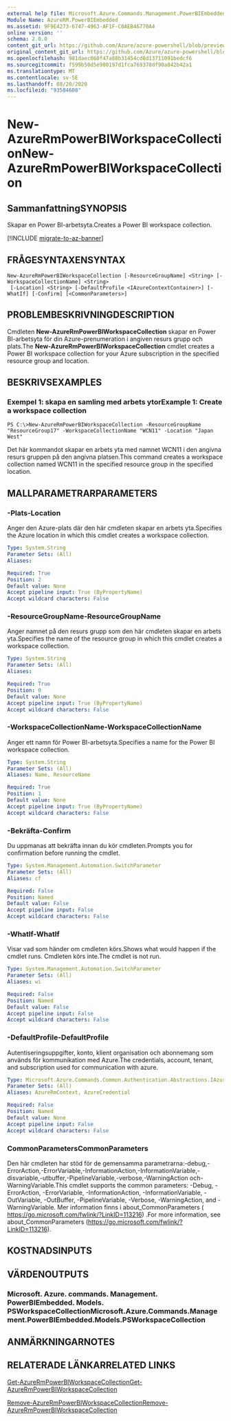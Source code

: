 ```yaml
---
external help file: Microsoft.Azure.Commands.Management.PowerBIEmbedded.dll-Help.xml
Module Name: AzureRM.PowerBIEmbedded
ms.assetid: 9F9E4273-6747-4963-AF1F-C0AEB46770A4
online version: ''
schema: 2.0.0
content_git_url: https://github.com/Azure/azure-powershell/blob/preview/src/ResourceManager/PowerBIEmbedded/Commands.Management.PowerBIEmbedded/help/New-AzureRmPowerBIWorkspaceCollection.md
original_content_git_url: https://github.com/Azure/azure-powershell/blob/preview/src/ResourceManager/PowerBIEmbedded/Commands.Management.PowerBIEmbedded/help/New-AzureRmPowerBIWorkspaceCollection.md
ms.openlocfilehash: 981daec060f47a88b31454cd8d13711091bedcf6
ms.sourcegitcommit: f599b50d5e980197d1fca769378df90a842b42a1
ms.translationtype: MT
ms.contentlocale: sv-SE
ms.lasthandoff: 08/20/2020
ms.locfileid: "93584608"
---
```

# <span data-ttu-id="a174a-101">New-AzureRmPowerBIWorkspaceCollection</span><span class="sxs-lookup"><span data-stu-id="a174a-101">New-AzureRmPowerBIWorkspaceCollection</span></span>

## <span data-ttu-id="a174a-102">Sammanfattning</span><span class="sxs-lookup"><span data-stu-id="a174a-102">SYNOPSIS</span></span>
<span data-ttu-id="a174a-103">Skapar en Power BI-arbetsyta.</span><span class="sxs-lookup"><span data-stu-id="a174a-103">Creates a Power BI workspace collection.</span></span>

[!INCLUDE [migrate-to-az-banner](../../includes/migrate-to-az-banner.md)]

## <span data-ttu-id="a174a-104">FRÅGESYNTAXEN</span><span class="sxs-lookup"><span data-stu-id="a174a-104">SYNTAX</span></span>

```
New-AzureRmPowerBIWorkspaceCollection [-ResourceGroupName] <String> [-WorkspaceCollectionName] <String>
 [-Location] <String> [-DefaultProfile <IAzureContextContainer>] [-WhatIf] [-Confirm] [<CommonParameters>]
```

## <span data-ttu-id="a174a-105">PROBLEMBESKRIVNING</span><span class="sxs-lookup"><span data-stu-id="a174a-105">DESCRIPTION</span></span>
<span data-ttu-id="a174a-106">Cmdleten **New-AzureRmPowerBIWorkspaceCollection** skapar en Power BI-arbetsyta för din Azure-prenumeration i angiven resurs grupp och plats.</span><span class="sxs-lookup"><span data-stu-id="a174a-106">The **New-AzureRmPowerBIWorkspaceCollection** cmdlet creates a Power BI workspace collection for your Azure subscription in the specified resource group and location.</span></span>

## <span data-ttu-id="a174a-107">BESKRIVS</span><span class="sxs-lookup"><span data-stu-id="a174a-107">EXAMPLES</span></span>

### <span data-ttu-id="a174a-108">Exempel 1: skapa en samling med arbets ytor</span><span class="sxs-lookup"><span data-stu-id="a174a-108">Example 1: Create a workspace collection</span></span>
```
PS C:\>New-AzureRmPowerBIWorkspaceCollection -ResourceGroupName "ResourceGroup17" -WorkspaceCollectionName "WCN11" -Location "Japan West"
```

<span data-ttu-id="a174a-109">Det här kommandot skapar en arbets yta med namnet WCN11 i den angivna resurs gruppen på den angivna platsen.</span><span class="sxs-lookup"><span data-stu-id="a174a-109">This command creates a workspace collection named WCN11 in the specified resource group in the specified location.</span></span>

## <span data-ttu-id="a174a-110">MALLPARAMETRAR</span><span class="sxs-lookup"><span data-stu-id="a174a-110">PARAMETERS</span></span>

### <span data-ttu-id="a174a-111">-Plats</span><span class="sxs-lookup"><span data-stu-id="a174a-111">-Location</span></span>
<span data-ttu-id="a174a-112">Anger den Azure-plats där den här cmdleten skapar en arbets yta.</span><span class="sxs-lookup"><span data-stu-id="a174a-112">Specifies the Azure location in which this cmdlet creates a workspace collection.</span></span>

```yaml
Type: System.String
Parameter Sets: (All)
Aliases: 

Required: True
Position: 2
Default value: None
Accept pipeline input: True (ByPropertyName)
Accept wildcard characters: False
```

### <span data-ttu-id="a174a-113">-ResourceGroupName</span><span class="sxs-lookup"><span data-stu-id="a174a-113">-ResourceGroupName</span></span>
<span data-ttu-id="a174a-114">Anger namnet på den resurs grupp som den här cmdleten skapar en arbets yta.</span><span class="sxs-lookup"><span data-stu-id="a174a-114">Specifies the name of the resource group in which this cmdlet creates a workspace collection.</span></span>

```yaml
Type: System.String
Parameter Sets: (All)
Aliases: 

Required: True
Position: 0
Default value: None
Accept pipeline input: True (ByPropertyName)
Accept wildcard characters: False
```

### <span data-ttu-id="a174a-115">-WorkspaceCollectionName</span><span class="sxs-lookup"><span data-stu-id="a174a-115">-WorkspaceCollectionName</span></span>
<span data-ttu-id="a174a-116">Anger ett namn för Power BI-arbetsyta.</span><span class="sxs-lookup"><span data-stu-id="a174a-116">Specifies a name for the Power BI workspace collection.</span></span>

```yaml
Type: System.String
Parameter Sets: (All)
Aliases: Name, ResourceName

Required: True
Position: 1
Default value: None
Accept pipeline input: True (ByPropertyName)
Accept wildcard characters: False
```

### <span data-ttu-id="a174a-117">-Bekräfta</span><span class="sxs-lookup"><span data-stu-id="a174a-117">-Confirm</span></span>
<span data-ttu-id="a174a-118">Du uppmanas att bekräfta innan du kör cmdleten.</span><span class="sxs-lookup"><span data-stu-id="a174a-118">Prompts you for confirmation before running the cmdlet.</span></span>

```yaml
Type: System.Management.Automation.SwitchParameter
Parameter Sets: (All)
Aliases: cf

Required: False
Position: Named
Default value: False
Accept pipeline input: False
Accept wildcard characters: False
```

### <span data-ttu-id="a174a-119">-WhatIf</span><span class="sxs-lookup"><span data-stu-id="a174a-119">-WhatIf</span></span>
<span data-ttu-id="a174a-120">Visar vad som händer om cmdleten körs.</span><span class="sxs-lookup"><span data-stu-id="a174a-120">Shows what would happen if the cmdlet runs.</span></span>
<span data-ttu-id="a174a-121">Cmdleten körs inte.</span><span class="sxs-lookup"><span data-stu-id="a174a-121">The cmdlet is not run.</span></span>

```yaml
Type: System.Management.Automation.SwitchParameter
Parameter Sets: (All)
Aliases: wi

Required: False
Position: Named
Default value: False
Accept pipeline input: False
Accept wildcard characters: False
```

### <span data-ttu-id="a174a-122">-DefaultProfile</span><span class="sxs-lookup"><span data-stu-id="a174a-122">-DefaultProfile</span></span>
<span data-ttu-id="a174a-123">Autentiseringsuppgifter, konto, klient organisation och abonnemang som används för kommunikation med Azure.</span><span class="sxs-lookup"><span data-stu-id="a174a-123">The credentials, account, tenant, and subscription used for communication with azure.</span></span>

```yaml
Type: Microsoft.Azure.Commands.Common.Authentication.Abstractions.IAzureContextContainer
Parameter Sets: (All)
Aliases: AzureRmContext, AzureCredential

Required: False
Position: Named
Default value: None
Accept pipeline input: False
Accept wildcard characters: False
```

### <span data-ttu-id="a174a-124">CommonParameters</span><span class="sxs-lookup"><span data-stu-id="a174a-124">CommonParameters</span></span>
<span data-ttu-id="a174a-125">Den här cmdleten har stöd för de gemensamma parametrarna:-debug,-ErrorAction,-ErrorVariable,-InformationAction,-InformationVariable,-disvariable,-utbuffer,-PipelineVariable,-verbose,-WarningAction och-WarningVariable.</span><span class="sxs-lookup"><span data-stu-id="a174a-125">This cmdlet supports the common parameters: -Debug, -ErrorAction, -ErrorVariable, -InformationAction, -InformationVariable, -OutVariable, -OutBuffer, -PipelineVariable, -Verbose, -WarningAction, and -WarningVariable.</span></span> <span data-ttu-id="a174a-126">Mer information finns i about_CommonParameters ( https://go.microsoft.com/fwlink/?LinkID=113216) .</span><span class="sxs-lookup"><span data-stu-id="a174a-126">For more information, see about_CommonParameters (https://go.microsoft.com/fwlink/?LinkID=113216).</span></span>

## <span data-ttu-id="a174a-127">KOSTNADS</span><span class="sxs-lookup"><span data-stu-id="a174a-127">INPUTS</span></span>

## <span data-ttu-id="a174a-128">VÄRDEN</span><span class="sxs-lookup"><span data-stu-id="a174a-128">OUTPUTS</span></span>

### <span data-ttu-id="a174a-129">Microsoft. Azure. commands. Management. PowerBIEmbedded. Models. PSWorkspaceCollection</span><span class="sxs-lookup"><span data-stu-id="a174a-129">Microsoft.Azure.Commands.Management.PowerBIEmbedded.Models.PSWorkspaceCollection</span></span>

## <span data-ttu-id="a174a-130">ANMÄRKNINGAR</span><span class="sxs-lookup"><span data-stu-id="a174a-130">NOTES</span></span>

## <span data-ttu-id="a174a-131">RELATERADE LÄNKAR</span><span class="sxs-lookup"><span data-stu-id="a174a-131">RELATED LINKS</span></span>

[<span data-ttu-id="a174a-132">Get-AzureRmPowerBIWorkspaceCollection</span><span class="sxs-lookup"><span data-stu-id="a174a-132">Get-AzureRmPowerBIWorkspaceCollection</span></span>](./Get-AzureRmPowerBIWorkspaceCollection.md)

[<span data-ttu-id="a174a-133">Remove-AzureRmPowerBIWorkspaceCollection</span><span class="sxs-lookup"><span data-stu-id="a174a-133">Remove-AzureRmPowerBIWorkspaceCollection</span></span>](./Remove-AzureRmPowerBIWorkspaceCollection.md)


